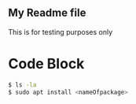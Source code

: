 ## My Readme file
This is for testing purposes only

# Code Block

```bash
$ ls -la
$ sudo apt install <nameOfpackage>
```
